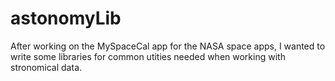 astonomyLib
===========

After working on the MySpaceCal app for the NASA space apps, I wanted to write some libraries for common utities needed when working with stronomical data.